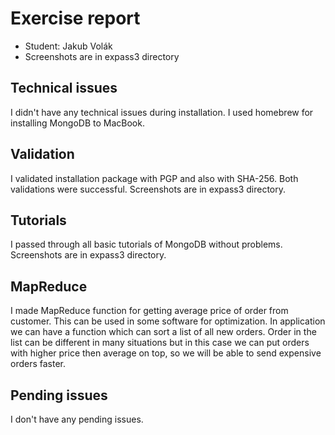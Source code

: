 # Exercise report
- Student: Jakub Volák
- Screenshots are in expass3 directory

## Technical issues

I didn't have any technical issues during installation. I used homebrew for installing MongoDB to MacBook.

## Validation

I validated installation package with PGP and also with SHA-256. Both validations were successful. Screenshots are in expass3 directory.

## Tutorials

I passed through all basic tutorials of MongoDB without problems. Screenshots are in expass3 directory.

## MapReduce

I made MapReduce function for getting average price of order from customer. This can be used in some software for optimization. In application we can have a function which can sort a list of all new orders. Order in the list can be different in many situations but in this case we can put orders with higher price then average on top, so we will be able to send expensive orders faster.

## Pending issues

I don't have any pending issues.